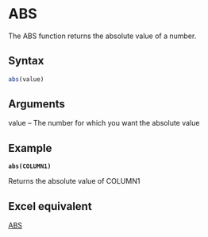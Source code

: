 # ABS

The ABS function returns the absolute value of a number.

## Syntax

```javascript
abs(value)
```

## Arguments

value – The number for which you want the absolute value

## Example

<pre class="language-javascript"><code class="lang-javascript"><strong>abs(COLUMN1)
</strong></code></pre>

Returns the absolute value of COLUMN1

## Excel equivalent

[ABS](https://support.microsoft.com/en-us/office/abs-function-3420200f-5628-4e8c-99da-c99d7c87713c)

